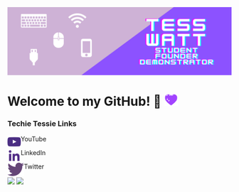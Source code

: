 ![Header](https://raw.githubusercontent.com/Tess314/Tess314/master/personal_banner.png "Header")

# Welcome to my GitHub! 👾 <img src="https://raw.githubusercontent.com/Tess314/Tess314/master/heart.gif" width="30px">

### Techie Tessie Links
[<img align="left" alt="YouTube" height="30px" src="https://raw.githubusercontent.com/Tess314/Tess314/master/youtube_logo.png"/>][YouTube]YouTube

[<img align="left" alt="LinkedIn" height="30px" src="https://raw.githubusercontent.com/Tess314/Tess314/master/linkedin_logo.png"/>][LinkedIn]LinkedIn

[<img align="left" alt="Twitter" height="30px" src="https://raw.githubusercontent.com/Tess314/Tess314/master/twitter_logo.png"/>][Twitter]Twitter

<img align="center" src="https://github-readme-stats.vercel.app/api?username=Tess314&show_icons=true&line_height=27&count_private=true&title_color=8C52FF"/>

<img align="center" src="https://github-readme-stats.vercel.app/api/top-langs/?username=Tess314&layout=compact&title_color=8C52FF"/>

[YouTube]: https://www.youtube.com/channel/UCGCR-PjumUZeuMc0zZOIZdA
[LinkedIn]: https://www.linkedin.com/company/techie-tessie
[Twitter]: https://twitter.com/TechieTessie
